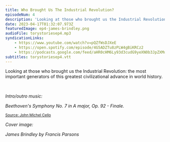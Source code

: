 ```yaml
---
title: Who Brought Us The Industrial Revolution?
episodeNum: 4
description: 'Looking at those who brought us the Industrial Revolution: the most important generators of this greatest civilizational advance in world history.'
date: 2023-04-17T01:32:07.973Z
featuredImage: ep4-james-brindley.png
audioFile: torystoriesep4.mp3
syndicationLinks:
    - https://www.youtube.com/watch?v=pQZfWsDJXeE
    - https://open.spotify.com/episode/4G5ADZTu8zPLW4gBiKRCz2
    - https://podcasts.google.com/feed/aHR0cHM6Ly93d3cudG9yeXN0b3JpZXMuc3RyZWFtL3Jzcy54bWw/episode/aHR0cHM6Ly93d3cudG9yeXN0b3JpZXMuc3RyZWFtL2VwaXNvZGVzL3doby1icm91Z2h0LXVzLXRoZS1pbmR1c3RyaWFsLXJldm9sdXRpb24?sa=X&ved=0CAUQkfYCahcKEwjgvfiqv9L-AhUAAAAAHQAAAAAQAg
subtitles: torystoriesep4.vtt
---
```


Looking at those who brought us the Industrial Revolution: the most important generators of this greatest civilizational advance in world history.

<br>

_Intro/outro music:_

_Beethoven's Symphony No. 7 in A major, Op. 92 - Finale._

<sup>[Source: John Michel Cello](https://commons.wikimedia.org/wiki/File:JOHN_MICHEL_CELLO-BEETHOVEN_SYMPHONY_7_Finale.ogg)</sup>

_Cover image:_

_James Brindley by Francis Parsons_
